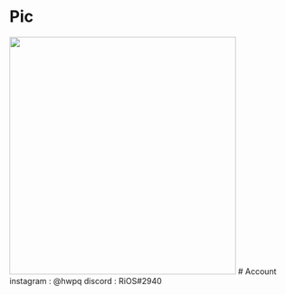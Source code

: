 
  # Pic
  <img src="https://e.top4top.io/p_2208qdm141.gif" width="400" height="420" />
  # Account
  instagram : @hwpq
  discord : RiOS#2940
